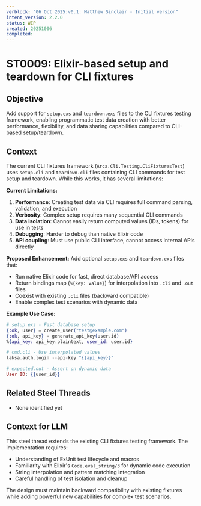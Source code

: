 ```yaml
---
verblock: "06 Oct 2025:v0.1: Matthew Sinclair - Initial version"
intent_version: 2.2.0
status: WIP
created: 20251006
completed:
---
```

# ST0009: Elixir-based setup and teardown for CLI fixtures

## Objective

Add support for `setup.exs` and `teardown.exs` files to the CLI fixtures testing framework, enabling programmatic test data creation with better performance, flexibility, and data sharing capabilities compared to CLI-based setup/teardown.

## Context

The current CLI fixtures framework (`Arca.Cli.Testing.CliFixturesTest`) uses `setup.cli` and `teardown.cli` files containing CLI commands for test setup and teardown. While this works, it has several limitations:

**Current Limitations:**
1. **Performance**: Creating test data via CLI requires full command parsing, validation, and execution
2. **Verbosity**: Complex setup requires many sequential CLI commands
3. **Data isolation**: Cannot easily return computed values (IDs, tokens) for use in tests
4. **Debugging**: Harder to debug than native Elixir code
5. **API coupling**: Must use public CLI interface, cannot access internal APIs directly

**Proposed Enhancement:**
Add optional `setup.exs` and `teardown.exs` files that:
- Run native Elixir code for fast, direct database/API access
- Return bindings map (`%{key: value}`) for interpolation into `.cli` and `.out` files
- Coexist with existing `.cli` files (backward compatible)
- Enable complex test scenarios with dynamic data

**Example Use Case:**
```elixir
# setup.exs - Fast database setup
{:ok, user} = create_user("test@example.com")
{:ok, api_key} = generate_api_key(user.id)
%{api_key: api_key.plaintext, user_id: user.id}

# cmd.cli - Use interpolated values
laksa.auth.login --api-key "{{api_key}}"

# expected.out - Assert on dynamic data
User ID: {{user_id}}
```

## Related Steel Threads

- None identified yet

## Context for LLM

This steel thread extends the existing CLI fixtures testing framework. The implementation requires:
- Understanding of ExUnit test lifecycle and macros
- Familiarity with Elixir's `Code.eval_string/3` for dynamic code execution
- String interpolation and pattern matching integration
- Careful handling of test isolation and cleanup

The design must maintain backward compatibility with existing fixtures while adding powerful new capabilities for complex test scenarios.
